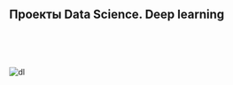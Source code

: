 ## Проекты Data Science. Deep learning

<br>
<br>
<br>

![dl](https://github.com/Leshakot/Deep_learning/assets/119577732/1cf96eb2-710c-4f9d-b114-b48611ff99e3)
